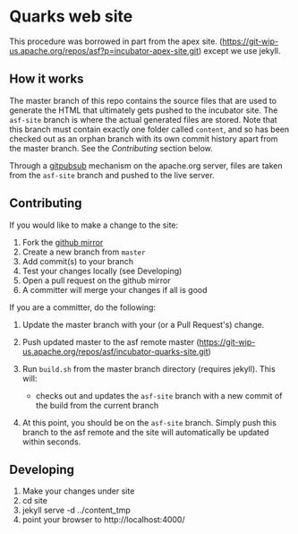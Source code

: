 <!--
{% comment %}
Licensed to the Apache Software Foundation (ASF) under one or more
contributor license agreements.  See the NOTICE file distributed with
this work for additional information regarding copyright ownership.
The ASF licenses this file to you under the Apache License, Version 2.0
(the "License"); you may not use this file except in compliance with
the License.  You may obtain a copy of the License at

http://www.apache.org/licenses/LICENSE-2.0

Unless required by applicable law or agreed to in writing, software
distributed under the License is distributed on an "AS IS" BASIS,
WITHOUT WARRANTIES OR CONDITIONS OF ANY KIND, either express or implied.
See the License for the specific language governing permissions and
limitations under the License.
{% endcomment %}
-->

# Quarks web site

This procedure was borrowed in part from the apex site. (https://git-wip-us.apache.org/repos/asf?p=incubator-apex-site.git) except we use jekyll.

  How it works
  ------------
 The master branch of this repo contains the source files that are used to generate the HTML that ultimately gets pushed to the incubator site.
The `asf-site` branch is where the actual generated files are stored. Note that this branch must contain exactly one folder called `content`,
 and so has been checked out as an orphan branch with its own commit history apart from the master branch. See the *Contributing* section below.
 
Through a [gitpubsub](http://www.apache.org/dev/gitpubsub.html) mechanism on the apache.org server,
files are taken from the `asf-site` branch and pushed to the live server.

Contributing
------------
If you would like to make a change to the site:
 
 1. Fork the [github mirror](https://github.com/apache/incubator-quarks-website)
 2. Create a new branch from `master`
 3. Add commit(s) to your branch
 4. Test your changes locally (see Developing)
 5. Open a pull request on the github mirror
 6. A committer will merge your changes if all is good 

If you are a committer, do the following:
  
 1. Update the master branch with your (or a Pull Request's) change.
 2. Push updated master to the asf remote master (https://git-wip-us.apache.org/repos/asf/incubator-quarks-site.git)
 3. Run `build.sh` from the master branch directory (requires jekyll). This will:
     - checks out and updates the `asf-site` branch with a new commit of the build from the current branch
 
 4. At this point, you should be on the `asf-site` branch. Simply push this branch to the asf remote and the site will automatically be updated within seconds.

Developing
-----------
 1. Make your changes under site
 2. cd site
 3. jekyll serve -d ../content_tmp
 4. point your browser to http://localhost:4000/



